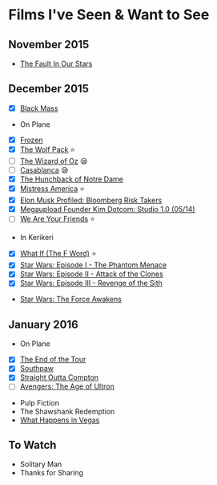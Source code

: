 # Films I've Seen & Want to See

## November 2015

- [The Fault In Our Stars](http://www.imdb.com/title/tt2582846/)

## December 2015

- [x] [Black Mass](http://www.imdb.com/title/tt1355683/)

- On Plane
 - [x] [Frozen](http://www.imdb.com/title/tt2294629/)
 - [x] [The Wolf Pack](http://www.imdb.com/title/tt2415458/) :star:
 - [ ] [The Wizard of Oz](http://www.imdb.com/title/tt0032138/) :sleepy:
 - [ ] [Casablanca](http://www.imdb.com/title/tt0034583/) :sleepy:
 - [x] [The Hunchback of Notre Dame](http://www.imdb.com/title/tt0116583/)
 - [x] [Mistress America](http://www.imdb.com/title/tt2872462) :star:
 - [x] [Elon Musk Profiled: Bloomberg Risk Takers](http://www.bloomberg.com/video/risk-takers)
 - [x] [Megaupload Founder Kim Dotcom: Studio 1.0 (05/14)](http://www.bloomberg.com/news/videos/2015-05-14/megaupload-founder-kim-dotcom-studio-1-0-05-14-)
 - [ ] [We Are Your Friends](http://www.imdb.com/title/tt3787590/) :star:

- In Kerikeri
 - [x] [What If (The F Word)](http://www.imdb.com/title/tt1486834/) :star:
 - [x] [Star Wars: Episode I - The Phantom Menace](http://www.imdb.com/title/tt0120915/)
 - [x] [Star Wars: Episode II - Attack of the Clones](http://www.imdb.com/title/tt0121765)
 - [x] [Star Wars: Episode III - Revenge of the Sith](http://www.imdb.com/title/tt0121766)

- [Star Wars: The Force Awakens](http://www.imdb.com/title/tt2488496)

## January 2016

- On Plane
 - [x] [The End of the Tour](http://www.imdb.com/title/tt3416744/)
 - [x] [Southpaw](http://www.imdb.com/title/tt1798684/)
 - [x] [Straight Outta Compton](http://www.imdb.com/title/tt1398426/)
 - [ ] [Avengers: The Age of Ultron](http://www.imdb.com/title/tt2395427/)

- Pulp Fiction
- The Shawshank Redemption
- [What Happens in Vegas](http://www.imdb.com/title/tt1033643/)

## To Watch
- Solitary Man
- Thanks for Sharing
